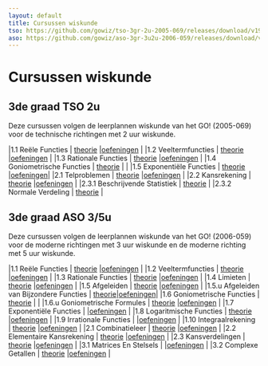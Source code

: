 ```yaml
---
layout: default
title: Cursussen wiskunde
tso: https://github.com/gowiz/tso-3gr-2u-2005-069/releases/download/v19.7
aso: https://github.com/gowiz/aso-3gr-3u2u-2006-059/releases/download/v19.7
---
```


Cursussen wiskunde
==================

3de graad TSO 2u
----------------
Deze cursussen volgen de leerplannen wiskunde van het GO! (2005-069) voor de technische richtingen met 2 uur wiskunde.

|1.1 Reële Functies             | [theorie]({{page.tso}}/0101_ReeleFuncties.pdf)          |[oefeningen]({{page.tso}}/0101_ReeleFuncties_Oefeningen.pdf)       |
|1.2 Veeltermfuncties           | [theorie]({{page.tso}}/0102_Veeltermfuncties.pdf)       |[oefeningen]({{page.tso}}/0102_Veeltermfuncties_Oefeningen.pdf)    |
|1.3 Rationale Functies         | [theorie]({{page.tso}}/0103_RationaleFuncties.pdf)      |[oefeningen]({{page.tso}}/0103_RationaleFuncties_Oefeningen.pdf)   |
|1.4 Goniometrische Functies    | [theorie]({{page.tso}}/0104_GoniometrischeFuncties.pdf) |                                                            |
|1.5 Exponentiële Functies      | [theorie]({{page.tso}}/0105_exponentieleFuncties.pdf)   |[oefeningen]({{page.tso}}/0105_exponentieleFuncties_Oefeningen.pdf)|
|2.1 Telproblemen               | [theorie]({{page.tso}}/0201_Telproblemen.pdf)           |[oefeningen]({{page.tso}}/0201_Telproblemen_Oefeningen.pdf)        |
|2.2 Kansrekening               | [theorie]({{page.tso}}/0202_Kansrekening.pdf)           |[oefeningen]({{page.tso}}/0202_Kansrekening_Oefeningen.pdf)        |
|2.3.1 Beschrijvende Statistiek | [theorie]({{page.tso}}/020301_BeschrijvendeStatistiek.pdf)                                                                  |
|2.3.2 Normale Verdeling        | [theorie]({{page.tso}}/020302_NormaleVerdeling.pdf)                                                                         |


3de graad ASO 3/5u
------------------
Deze cursussen volgen de leerplannen wiskunde van het GO! (2006-059) voor de moderne richtingen met 3 uur wiskunde en de moderne richting met 5 uur wiskunde.

|1.1 Reële Functies                       | [theorie]({{page.aso}}/0101_ReeleFuncties.pdf)                   |[oefeningen]({{page.aso}}/0101_ReeleFuncties_Oefeningen.pdf)                   |
|1.2 Veeltermfuncties                     | [theorie]({{page.aso}}/0102_Veeltermfuncties.pdf)                |[oefeningen]({{page.aso}}/0102_Veeltermfuncties_Oefeningen.pdf)                |
|1.3 Rationale Functies                   | [theorie]({{page.aso}}/0103_RationaleFuncties.pdf)               |[oefeningen]({{page.aso}}/0103_RationaleFuncties_Oefeningen.pdf)               |
|1.4 Limieten                             | [theorie]({{page.aso}}/0104_Limieten.pdf)                        |[oefeningen]({{page.aso}}/0104_Limieten_Oefeningen.pdf)                        |
|1.5 Afgeleiden                           | [theorie]({{page.aso}}/0105_Afgeleiden.pdf)                      |[oefeningen]({{page.aso}}/0105_Afgeleiden_Oefeningen.pdf)                      |
|1.5.u Afgeleiden van Bijzondere Functies | [theorie]({{page.aso}}/0105U_AfgeleidenVanBijzondereFuncties.pdf)|[oefeningen]({{page.aso}}/0105U_AfgeleidenVanBijzondereFuncties_Oefeningen.pdf)|
|1.6 Goniometrische Functies              | [theorie]({{page.aso}}/0106_GoniometrischeFuncties.pdf)          |                                                                               |
|1.6.u Goniometrische Formules            | [theorie]({{page.aso}}/0106U_GoniometrischeFormules.pdf)         |[oefeningen]({{page.aso}}/0106U_GoniometrischeFormules_Oefeningen.pdf)         |
|1.7 Exponentiële Functies                |                                                                  |[oefeningen]({{page.aso}}/0107_ExponentieleFuncties_Oefeningen.pdf)            |
|1.8 Logaritmische Functies               | [theorie]({{page.aso}}/0108_LogaritmischeFuncties.pdf)           |[oefeningen]({{page.aso}}/0108_LogaritmischeFuncties_Oefeningen.pdf)           |
|1.9 Irrationale Functies                 |                                                                  |[oefeningen]({{page.aso}}/0109_IrrationaleFuncties_Oefeningen.pdf)             |
|1.10 Integraalrekening                   | [theorie]({{page.aso}}/0110_Integraalrekening.pdf)               |[oefeningen]({{page.aso}}/0110_Integraalrekening_Oefeningen.pdf)               |
|2.1 Combinatieleer                       | [theorie]({{page.aso}}/0201_Combinatieleer.pdf)                  |[oefeningen]({{page.aso}}/0201_Combinatieleer_Oefeningen.pdf)                  |
|2.2 Elementaire Kansrekening             | [theorie]({{page.aso}}/0202_ElementaireKansrekening.pdf)         |[oefeningen]({{page.aso}}/0202_ElementaireKansrekening_Oefeningen.pdf)         |
|2.3 Kansverdelingen                      | [theorie]({{page.aso}}/0203_Kansverdelingen.pdf)                 |[oefeningen]({{page.aso}}/0203_Kansverdelingen_Oefeningen.pdf)                 |
|3.1 Matrices En Stelsels                 |                                                                  |[oefeningen]({{page.aso}}/0301_MatricesEnStelsels_Oefeningen.pdf)              |
|3.2 Complexe Getallen                    | [theorie]({{page.aso}}/0302_ComplexeGetallen.pdf)                |[oefeningen]({{page.aso}}/0302_ComplexeGetallen_Oefeningen.pdf)                |







